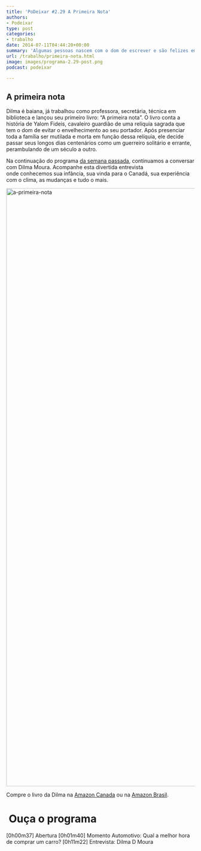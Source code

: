 ```yaml
---
title: 'PoDeixar #2.29 A Primeira Nota'
authors:
- Podeixar
type: post
categories:
- trabalho
date: 2014-07-11T04:44:20+00:00
summary: 'Algumas pessoas nascem com o dom de escrever e são felizes em compartilhar esse presente com todos que podem. Essa é Dilma D Moura, imigrante que lança seu primeiro livro em Terras Canadenses: A Primeira Nota, o primeiro livro de uma série que tem agradado muito mais pessoas do que você imagina.'
url: /trabalho/primeira-nota.html
image: images/programa-2.29-post.png
podcast: podeixar

---
```

## A primeira nota

Dilma é baiana, já trabalhou como professora, secretária, técnica em biblioteca e lançou seu primeiro livro: “A primeira nota”. O livro conta a história de Yalom Fideis, cavaleiro guardião de uma relíquia sagrada que tem o dom de evitar o envelhecimento ao seu portador. Após presenciar toda a família ser mutilada e morta em função dessa relíquia, ele decide passar seus longos dias centenários como um guerreiro solitário e errante, perambulando de um século a outro.

Na continuação do programa [da semana passada][1], continuamos a conversar com Dilma Moura. Acompanhe esta divertida entrevista onde conhecemos sua infância, sua vinda para o Canadá, sua experiência com o clima, as mudanças e tudo o mais.

<img width="1067" height="1600" class="aligncenter size-medium wp-image-2308 img-responsive" src="http://www.canadaagora.com/wp-content/uploads/a-primeira-nota.jpg" alt="a-primeira-nota" srcset="https://www.canadaagora.com/wp-content/uploads/a-primeira-nota.jpg 1067w, https://www.canadaagora.com/wp-content/uploads/a-primeira-nota-200x300.jpg 200w, https://www.canadaagora.com/wp-content/uploads/a-primeira-nota-683x1024.jpg 683w" sizes="(max-width: 1067px) 100vw, 1067px" />

Compre o livro da Dilma na <a title="A Primeira Nota" href="http://www.amazon.ca/PRIMEIRA-Cavaleiros-Guardi%C3%B5es-Rel%C3%ADquias-Sagradas-ebook/dp/B00J180XC2" target="_blank">Amazon Canada</a> ou na <a title="A Primeira Nota" href="http://www.amazon.com.br/PRIMEIRA-Cavaleiros-Guardi%C3%B5es-Rel%C3%ADquias-Sagradas-ebook/dp/B00J180XC2" target="_blank">Amazon Brasil</a>.

#  Ouça o programa

[0h00m37] Abertura
[0h01m40] Momento Automotivo: Qual a melhor hora de comprar um carro?
[0h11m22] Entrevista: Dilma D Moura

 [1]: http://www.canadaagora.com/podeixar/sambamd-uma-industria-autenticamente-brasileira.html